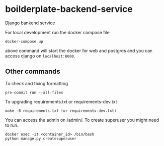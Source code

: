 # boilderplate-backend-service
Django bankend service 

For local development run the docker compose file

    docker-compose up

above command will start the docker for web and postgres and you can access django on `localhost:8000`.

## Other commands 

To check and fixing formatting

    pre-commit run --all-files

To upgrading requirements.txt or requirements-dev.txt
    
    make -B requirements.txt (or requirements-dev.txt)

You can access the admin on /admin/. To create superuser you might need to run. 
        
    docker exec -it <container_id> /bin/bash 
    python manage.py createsuperuser
